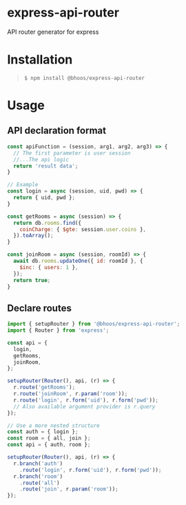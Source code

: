 # express-api-router
API router generator for express

# Installation
> `$ npm install @bhoos/express-api-router`

# Usage
## API declaration format
```javascript
const apiFunction = (session, arg1, arg2, arg3) => {
  // The first parameter is user session
  //...The api logic
  return 'result data';
}

// Example
const login = async (session, uid, pwd) => {
  return { uid, pwd };
}

const getRooms = async (session) => {
  return db.rooms.find({ 
    coinCharge: { $gte: session.user.coins },
  }).toArray();
}

const joinRoom = async (session, roomId) => {
  await db.rooms.updateOne({ id: roomId }, { 
    $inc: { users: 1 },
  });
  return true;
}
```

## Declare routes
```javascript
import { setupRouter } from '@bhoos/express-api-router';
import { Router } from 'express';

const api = {
  login,
  getRooms,
  joinRoom,
};

setupRouter(Router(), api, (r) => {
  r.route('getRooms');
  r.route('joinRoom', r.param('room'));
  r.route('login', r.form('uid'), r.form('pwd'));
  // Also available argument provider is r.query
});

// Use a more nested structure
const auth = { login };
const room = { all, join };
const api = { auth, room };

setupRouter(Router(), api, (r) => {
  r.branch('auth')
    .route('login', r.form('uid'), r.form('pwd'));
  r.branch('room')
    .route('all')
    .route('join', r.param('room'));
});
```
